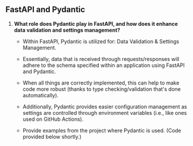 ## FastAPI and Pydantic

1. **What role does Pydantic play in FastAPI, and how does it enhance data validation and settings management?**
   - Within FastAPI, Pydantic is utilized for: Data Validation & Settings Management.
   - Essentially, data that is received through requests/responses will adhere to the schema specified within an application using FastAPI and Pydantic.
   - When all things are correctly implemented, this can help to make code more robust (thanks to type checking/validation that's done automatically).
   - Additionally, Pydantic provides easier configuration management as settings are controlled through environment variables (i.e., like ones used on GitHub Actions).

   - Provide examples from the project where Pydantic is used. (Code provided below shortly.)